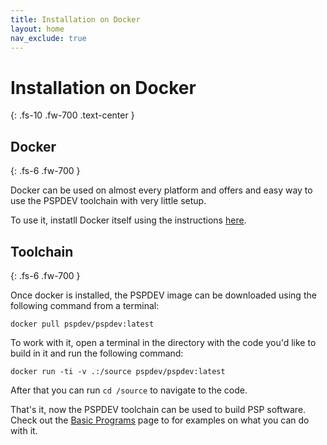 ```yaml
---
title: Installation on Docker
layout: home
nav_exclude: true
---
```


# Installation on Docker
{: .fs-10 .fw-700 .text-center }

## Docker
{: .fs-6 .fw-700 }

Docker can be used on almost every platform and offers and easy way to use the PSPDEV toolchain with very little setup.

To use it, instatll Docker itself using the instructions [here](https://docs.docker.com/engine/install/).

## Toolchain 
{: .fs-6 .fw-700 }

Once docker is installed, the PSPDEV image can be downloaded using the following command from a terminal:

```shell
docker pull pspdev/pspdev:latest
```

To work with it, open a terminal in the directory with the code you'd like to build in it and run the following command:

```shell
docker run -ti -v .:/source pspdev/pspdev:latest
```

After that you can run `cd /source` to navigate to the code.

That's it, now the PSPDEV toolchain can be used to build PSP software. Check out the [Basic Programs](../basic_programs.html) page to for examples on what you can do with it.
